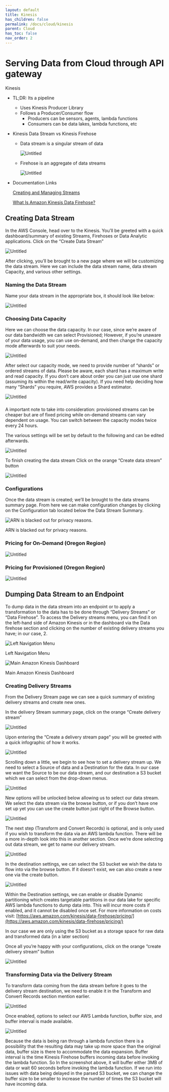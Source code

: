 ```yaml
---
layout: default
title: Kinesis
has_children: false
permalink: /docs/cloud/kinesis
parent: Cloud
has_toc: false
nav_order: 2
---
```


# Serving Data from Cloud through API gateway

Kinesis

- TL;DR: Its a pipeline
    - Uses Kinesis Producer Library
    - Follows a Producer/Consumer flow
        - Producers can be sensors, agents, lambda functions
        - Consumers can be data lakes, lambda functions, etc
- Kinesis Data Stream vs Kinesis Firehose
    - Data stream is a singular stream of data
        
        ![Untitled](https://s3-us-west-2.amazonaws.com/secure.notion-static.com/3672dfe6-6c47-4ba2-807d-806ca5993930/Untitled.png)
        
    - Firehose is an aggregate of data streams
        
        ![Untitled](https://s3-us-west-2.amazonaws.com/secure.notion-static.com/e8a9d270-4ff9-4fad-b4ca-107d01e9c70f/Untitled.png)
        
- Documentation Links
    
    [Creating and Managing Streams](https://docs.aws.amazon.com/streams/latest/dev/working-with-streams.html)
    
    [What Is Amazon Kinesis Data Firehose?](https://docs.aws.amazon.com/firehose/latest/dev/what-is-this-service.html)
    

## Creating Data Stream

In the AWS Console, head over to the Kinesis. You’ll be greeted with a quick dashboard/summary of existing Streams, Firehoses or Data Analytic applications.
Click on the “Create Data Stream”

![Untitled](https://s3-us-west-2.amazonaws.com/secure.notion-static.com/c06301fe-95d3-48d0-b692-7c1c46998d30/Untitled.png)

After clicking, you’ll be brought to a new page where we will be customizing the data stream.
Here we can include the data stream name, data stream Capacity, and various other settings.

### Naming the Data Stream

Name your data stream in the appropriate box, it should look like below:

![Untitled](https://s3-us-west-2.amazonaws.com/secure.notion-static.com/96ce0da1-3651-49ae-a5f2-4ff521c20492/Untitled.png)

### Choosing Data Capacity

Here we can choose the data capacity. In our case, since we’re aware of our data bandwidth we can select Provisioned; However, if you’re unaware of your data usage, you can use on-demand, and then change the capacity mode afterwards to suit your needs.

![Untitled](https://s3-us-west-2.amazonaws.com/secure.notion-static.com/2d130d96-47cf-48ea-a5bc-99ea698167b4/Untitled.png)

After select our capacity mode, we need to provide number of “shards” or ordered streams of data. Please be aware, each shard has a maximum write and read capacity. If you don’t care about order you can just use one shard (assuming its within the read/write capacity). If you need help deciding how many “Shards” you require, AWS provides a Shard estimator.

![Untitled](https://s3-us-west-2.amazonaws.com/secure.notion-static.com/2fb499d7-47fd-4ac8-9ed0-ac8569b69200/Untitled.png)

### 

A important note to take into consideration: provisioned streams can be cheaper but are of fixed pricing while on-demand streams can vary dependent on usage. You can switch between the capacity modes twice every 24 hours.

The various settings will be set by default to the following and can be edited afterwards.

![Untitled](https://s3-us-west-2.amazonaws.com/secure.notion-static.com/b30c9740-184c-46ed-b211-d68f3a4b1b02/Untitled.png)

To finish creating the data stream Click on the orange “Create data stream” button

![Untitled](https://s3-us-west-2.amazonaws.com/secure.notion-static.com/62e5f47e-05af-4136-9c0a-808b1228cd7a/Untitled.png)

### Configurations

Once the data stream is created; we’ll be brought to the data streams summary page. From here we can make configuration changes by clicking on the Configuration tab located below the Data Stream Summary.

![ARN is blacked out for privacy reasons.](https://s3-us-west-2.amazonaws.com/secure.notion-static.com/8975ac5c-514d-4d8f-bfe5-644db2f66650/Untitled.png)

ARN is blacked out for privacy reasons.

### Pricing for On-Demand (Oregon Region)

![Untitled](https://s3-us-west-2.amazonaws.com/secure.notion-static.com/38f7d5a9-8756-4817-b655-d33e59b0b73f/Untitled.png)

### Pricing for Provisioned (Oregon Region)

![Untitled](https://s3-us-west-2.amazonaws.com/secure.notion-static.com/9db2032a-6cee-48e1-a6a0-0272d253543e/Untitled.png)

## Dumping Data Stream to an Endpoint

To dump data in the data stream into an endpoint or to apply a transformation to the data has to be done through “Delivery Streams” or “Data Firehose”. To access the Delivery streams menu, you can find it on the left-hand side of Amazon Kinesis or in the dashboard via the Data firehose section and clicking on the number of existing delivery streams you have; in our case, 2.

![Left Navigation Menu](https://s3-us-west-2.amazonaws.com/secure.notion-static.com/e40b5678-42da-464f-9e3b-f1c22de1b703/Untitled.png)

Left Navigation Menu

![Main Amazon Kinesis Dashboard](https://s3-us-west-2.amazonaws.com/secure.notion-static.com/26ca124d-6376-46ed-813f-221196417b4c/Untitled.png)

Main Amazon Kinesis Dashboard

### Creating Delivery Streams

From the Delivery Stream page we can see a quick summary of existing delivery streams and create new ones.

In the delivery Stream summary page, click on the orange “Create delivery stream”

![Untitled](https://s3-us-west-2.amazonaws.com/secure.notion-static.com/48a58c58-5a69-409d-afc8-cf5ba5d5ca93/Untitled.png)

Upon entering the “Create a delivery stream page” you will be greeted with a quick infographic of how it works.

![Untitled](https://s3-us-west-2.amazonaws.com/secure.notion-static.com/74419536-49ac-411d-ab0a-21a0357f8473/Untitled.png)

Scrolling down a little, we begin to see how to set a delivery stream up. We need to select a Source of data and a Destination for the data.
In our case we want the Source to be our data stream, and our destination a S3 bucket which we can select from the drop-down menus.

![Untitled](https://s3-us-west-2.amazonaws.com/secure.notion-static.com/88e0ffce-fc84-44b2-9e3b-4f17a3b9e402/Untitled.png)

New options will be unlocked below allowing us to select our data stream. We select the data stream via the browse button, or if you don’t have one set up yet you can use the create button just right of the Browse button.

![Untitled](https://s3-us-west-2.amazonaws.com/secure.notion-static.com/00ce441b-a1b3-403e-84cd-54b59655e913/Untitled.png)

The next step (Transform and Convert Records) is optional, and is only used if you wish to transform the data via an AWS lambda function. There will be a more in-depth look into this in another section.
Once we’re done selecting out data stream, we get to name our delivery stream.

![Untitled](https://s3-us-west-2.amazonaws.com/secure.notion-static.com/923a9227-2266-4a69-8f1c-388e8925e58a/Untitled.png)

In the destination settings, we can select the S3 bucket we wish the data to flow into via the browse button. If it doesn’t exist, we can also create a new one via the create button.

![Untitled](https://s3-us-west-2.amazonaws.com/secure.notion-static.com/54f4e2e9-38e4-4697-839e-655c4fec215d/Untitled.png)

Within the Destination settings, we can enable or disable Dynamic partitioning which creates targetable partitions in our data lake for specific AWS lambda functions to dump data into. This will incur more costs if enabled, and it cannot be disabled once set. For more information on costs visit: [https://aws.amazon.com/kinesis/data-firehose/pricing/](https://aws.amazon.com/kinesis/data-firehose/pricing/)

In our case we are only using the S3 bucket as a storage space for raw data and transformed data (in a later section)

Once all you’re happy with your configurations, click on the orange “create delivery stream” button

![Untitled](https://s3-us-west-2.amazonaws.com/secure.notion-static.com/22bcb9c6-8754-4308-87c8-bae71c42c0dd/Untitled.png)

### Transforming Data via the Delivery Stream

To transform data coming from the data stream before it goes to the delivery stream destination, we need to enable it in the Transform and Convert Records section mention earlier.

![Untitled](https://s3-us-west-2.amazonaws.com/secure.notion-static.com/f5921063-fa44-4e6e-b491-557ef2b3574f/Untitled.png)

Once enabled, options to select our AWS Lambda function, buffer size, and buffer interval is made available.

![Untitled](https://s3-us-west-2.amazonaws.com/secure.notion-static.com/622b3ec0-6463-4952-a0ea-e94697491dc5/Untitled.png)

Because the data is being ran through a lambda function there is a possibility that the resulting data may take up more space than the original data, buffer size is there to accommodate the data expansion.
Buffer interval is the time Kinesis Firehose buffers incoming data before invoking the lambda function. So In the screenshot above, it will buffer either 3MB of data or wait 60 seconds before invoking the lambda function.
If we run into issues with data being delayed in the parsed S3 bucket, we can change the buffer size to be smaller to increase the number of times the S3 bucket will have incoming data.